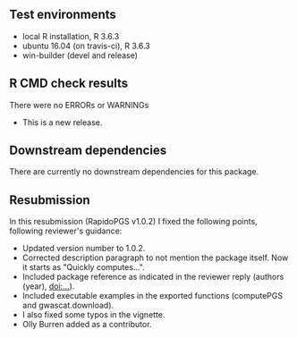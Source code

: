 ## Test environments
* local R installation, R 3.6.3
* ubuntu 16.04 (on travis-ci), R 3.6.3
* win-builder (devel and release)

## R CMD check results

There were no ERRORs or WARNINGs

* This is a new release.

## Downstream dependencies

There are currently no downstream dependencies for this package.


## Resubmission

In this resubmission (RapidoPGS v1.0.2) I fixed the following points, following reviewer's guidance:

* Updated version number to 1.0.2.
* Corrected description paragraph to not mention the package itself. Now it starts as "Quickly computes...".
* Included package reference as indicated in the reviewer reply (authors (year), <doi:...>).
* Included executable examples in the exported functions (computePGS and gwascat.download).
* I also fixed some typos in the vignette.
* Olly Burren added as a contributor.


